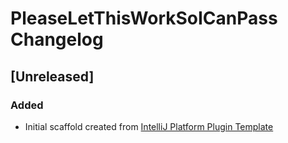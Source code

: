 <!-- Keep a Changelog guide -> https://keepachangelog.com -->

# PleaseLetThisWorkSoICanPass Changelog

## [Unreleased]
### Added
- Initial scaffold created from [IntelliJ Platform Plugin Template](https://github.com/JetBrains/intellij-platform-plugin-template)
